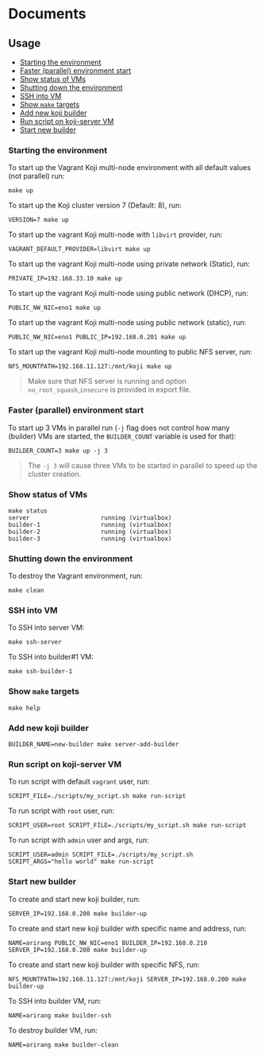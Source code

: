 # Documents

## Usage

- [Starting the environment](#starting-the-environment)
- [Faster (parallel) environment start](#faster-parallel-environment-start)
- [Show status of VMs](#show-status-of-vms)
- [Shutting down the environment](#shutting-down-the-environment)
- [SSH into VM](#ssh-into-vm)
- [Show `make` targets](#show-make-targets)
- [Add new koji builder](#add-new-koji-builder)
- [Run script on koji-server VM](#run-script-on-koji-server-vm)
- [Start new builder](#start-new-builder)

### Starting the environment
To start up the Vagrant Koji multi-node environment with all default values (not parallel) run:
```shell
make up
```

To start up the Koji cluster version 7 (Default: 8), run:
```shell
VERSION=7 make up
```

To start up the vagrant Koji multi-node with `libvirt` provider, run:
```shell
VAGRANT_DEFAULT_PROVIDER=libvirt make up
```

To start up the vagrant Koji multi-node using private network (Static), run:
```shell
PRIVATE_IP=192.168.33.10 make up
```

To start up the vagrant Koji multi-node using public network (DHCP), run:
```shell
PUBLIC_NW_NIC=eno1 make up
```

To start up the vagrant Koji multi-node using public network (static), run:
```shell
PUBLIC_NW_NIC=eno1 PUBLIC_IP=192.168.0.201 make up
```

To start up the vagrant Koji multi-node mounting to public NFS server, run:
```shell
NFS_MOUNTPATH=192.168.11.127:/mnt/koji make up
```
> Make sure that NFS server is running and option `no_root_squash`,`insecure` is provided in export file.

### Faster (parallel) environment start
To start up 3 VMs in parallel run (`-j` flag does not control how many (builder) VMs are started, the `BUILDER_COUNT` variable is used for that): 
```shell
BUILDER_COUNT=3 make up -j 3
```
> The `-j 3` will cause three VMs to be started in parallel to speed up the cluster creation.

### Show status of VMs
```shell
make status
server                    running (virtualbox)
builder-1                 running (virtualbox)
builder-2                 running (virtualbox)
builder-3                 running (virtualbox)
```

### Shutting down the environment
To destroy the Vagrant environment, run:
```shell
make clean
```

### SSH into VM
To SSH into server VM:
```shell
make ssh-server
```

To SSH into builder#1 VM:
```shell
make ssh-builder-1
```

### Show `make` targets
```shell
make help
```

### Add new koji builder
```shell
BUILDER_NAME=new-builder make server-add-builder
```

### Run script on koji-server VM
To run script with default `vagrant` user, run:
```shell
SCRIPT_FILE=./scripts/my_script.sh make run-script
```

To run script with `root` user, run:
```shell
SCRIPT_USER=root SCRIPT_FILE=./scripts/my_script.sh make run-script
```

To run script with `admin` user and args, run:
```shell
SCRIPT_USER=admin SCRIPT_FILE=./scripts/my_script.sh SCRIPT_ARGS="hello world" make run-script
```

### Start new builder
To create and start new koji builder, run:
```shell
SERVER_IP=192.168.0.200 make builder-up
```

To create and start new koji builder with specific name and address, run:
```shell
NAME=arirang PUBLIC_NW_NIC=eno1 BUILDER_IP=192.168.0.210 SERVER_IP=192.168.0.200 make builder-up
```

To create and start new koji builder with specific NFS, run:
```shell
NFS_MOUNTPATH=192.168.11.127:/mnt/koji SERVER_IP=192.168.0.200 make builder-up
```

To SSH into builder VM, run:
```shell
NAME=arirang make builder-ssh
```

To destroy builder VM, run:
```shell
NAME=arirang make builder-clean
```
